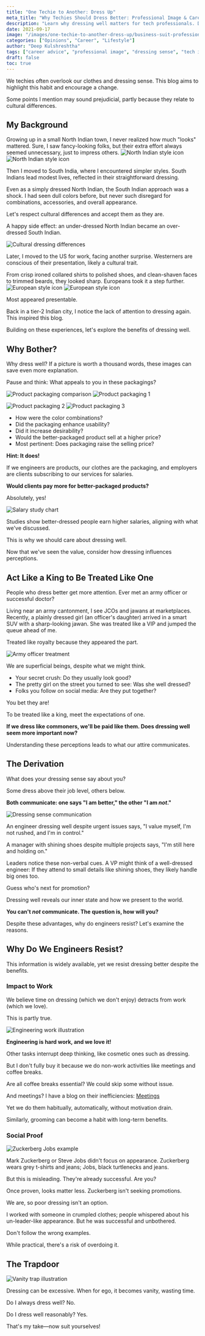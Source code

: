 ```yaml
---
title: "One Techie to Another: Dress Up"
meta_title: "Why Techies Should Dress Better: Professional Image & Career Impact | Career Advice"
description: "Learn why dressing well matters for tech professionals. Discover how proper attire affects salary, perception, and career advancement in the tech industry."
date: 2021-09-17
image: "/images/one-techie-to-another-dress-up/business-suit-professional.jpg"
categories: ["Opinions", "Career", "Lifestyle"]
author: "Deep Kulshreshtha"
tags: ["career advice", "professional image", "dressing sense", "tech industry"]
draft: false
toc: true
---
```


We techies often overlook our clothes and dressing sense. This blog aims to highlight this habit and encourage a change.

Some points I mention may sound prejudicial, partly because they relate to cultural differences.

## My Background

Growing up in a small North Indian town, I never realized how much "looks" mattered. Sure, I saw fancy-looking folks, but their extra effort always seemed unnecessary, just to impress others. ![North Indian style icon](/images/one-techie-to-another-dress-up/north-indian-style-icon.png) ![North Indian style icon](/images/one-techie-to-another-dress-up/north-indian-style-icon-2.png)

Then I moved to South India, where I encountered simpler styles. South Indians lead modest lives, reflected in their straightforward dressing.

Even as a simply dressed North Indian, the South Indian approach was a shock. I had seen dull colors before, but never such disregard for combinations, accessories, and overall appearance.

Let's respect cultural differences and accept them as they are.

A happy side effect: an under-dressed North Indian became an over-dressed South Indian.

![Cultural dressing differences](/images/one-techie-to-another-dress-up/cultural-dressing-differences.jpg)

Later, I moved to the US for work, facing another surprise. Westerners are conscious of their presentation, likely a cultural trait.

From crisp ironed collared shirts to polished shoes, and clean-shaven faces to trimmed beards, they looked sharp. Europeans took it a step further. ![European style icon](/images/one-techie-to-another-dress-up/european-style-icon.png) ![European style icon](/images/one-techie-to-another-dress-up/european-style-icon-2.png)

Most appeared presentable.

Back in a tier-2 Indian city, I notice the lack of attention to dressing again. This inspired this blog.

Building on these experiences, let's explore the benefits of dressing well.

## Why Bother?

Why dress well? If a picture is worth a thousand words, these images can save even more explanation.

Pause and think: What appeals to you in these packagings?

![Product packaging comparison](/images/one-techie-to-another-dress-up/product-packaging-comparison.jpg) ![Product packaging 1](/images/one-techie-to-another-dress-up/product-packaging-1.jpg)

![Product packaging 2](/images/one-techie-to-another-dress-up/product-packaging-2.jpg) ![Product packaging 3](/images/one-techie-to-another-dress-up/product-packaging-3.jpg)

- How were the color combinations?
- Did the packaging enhance usability?
- Did it increase desirability?
- Would the better-packaged product sell at a higher price?
- Most pertinent: Does packaging raise the selling price?

**Hint: It does!**

If we engineers are products, our clothes are the packaging, and employers are clients subscribing to our services for salaries.

**Would clients pay more for better-packaged products?**

Absolutely, yes!

![Salary study chart](/images/one-techie-to-another-dress-up/salary-study-chart.jpg)

Studies show better-dressed people earn higher salaries, aligning with what we've discussed.

This is why we should care about dressing well.

Now that we've seen the value, consider how dressing influences perceptions.

## Act Like a King to Be Treated Like One

People who dress better get more attention. Ever met an army officer or successful doctor?

Living near an army cantonment, I see JCOs and jawans at marketplaces. Recently, a plainly dressed girl (an officer's daughter) arrived in a smart SUV with a sharp-looking jawan. She was treated like a VIP and jumped the queue ahead of me.

Treated like royalty because they appeared the part.

![Army officer treatment](/images/one-techie-to-another-dress-up/army-officer-treatment.jpg)

We are superficial beings, despite what we might think.

- Your secret crush: Do they usually look good?
- The pretty girl on the street you turned to see: Was she well dressed?
- Folks you follow on social media: Are they put together?

You bet they are!

To be treated like a king, meet the expectations of one.

**If we dress like commoners, we'll be paid like them. Does dressing well seem more important now?**

Understanding these perceptions leads to what our attire communicates.

## The Derivation

What does your dressing sense say about you?

Some dress above their job level, others below.

**Both communicate: one says "I am better," the other "I am *not*."**

![Dressing sense communication](/images/one-techie-to-another-dress-up/dressing-sense-communication.jpg)

An engineer dressing well despite urgent issues says, "I value myself, I'm not rushed, and I'm in control."

A manager with shining shoes despite multiple projects says, "I'm still here and holding on."

Leaders notice these non-verbal cues. A VP might think of a well-dressed engineer: If they attend to small details like shining shoes, they likely handle big ones too.

Guess who's next for promotion?

Dressing well reveals our inner state and how we present to the world.

**You can't *not* communicate. The question is, how will you?**

Despite these advantages, why do engineers resist? Let's examine the reasons.

## Why Do We Engineers Resist?

This information is widely available, yet we resist dressing better despite the benefits.

### Impact to Work

We believe time on dressing (which we don't enjoy) detracts from work (which we love).

This is partly true.

![Engineering work illustration](/images/one-techie-to-another-dress-up/engineering-work-illustration.jpg)

**Engineering is hard work, and we love it!**

Other tasks interrupt deep thinking, like cosmetic ones such as dressing.

But I don't fully buy it because we do non-work activities like meetings and coffee breaks.

Are all coffee breaks essential? We could skip some without issue.

And meetings? I have a blog on their inefficiencies: [Meetings](https://techwiddeep.com/meetings-the-clusterfuck-of-it-industry/)

Yet we do them habitually, automatically, without motivation drain.

Similarly, grooming can become a habit with long-term benefits.

### Social Proof

![Zuckerberg Jobs example](/images/one-techie-to-another-dress-up/zuckerberg-jobs-example.jpg)

Mark Zuckerberg or Steve Jobs didn't focus on appearance. Zuckerberg wears grey t-shirts and jeans; Jobs, black turtlenecks and jeans.

But this is misleading. They're already successful. Are you?

Once proven, looks matter less. Zuckerberg isn't seeking promotions.

We are, so poor dressing isn't an option.

I worked with someone in crumpled clothes; people whispered about his un-leader-like appearance. But he was successful and unbothered.

Don't follow the wrong examples.

While practical, there's a risk of overdoing it.

## The Trapdoor

![Vanity trap illustration](/images/one-techie-to-another-dress-up/vanity-trap-illustration.jpg)

Dressing can be excessive. When for ego, it becomes vanity, wasting time.

Do I always dress well? No.

Do I dress well reasonably? Yes.

That's my take—now suit yourselves!

